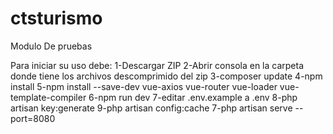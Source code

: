 # ctsturismo
Modulo De pruebas
  
  Para iniciar su uso debe:
    1-Descargar ZIP
    2-Abrir consola en la carpeta donde tiene los archivos descomprimido del zip
    3-composer update
    4-npm install
    5-npm install --save-dev vue-axios vue-router vue-loader vue-template-compiler
    6-npm run dev
    7-editar .env.example a .env
    8-php artisan key:generate
    9-php artisan config:cache
    7-php artisan serve --port=8080
    
